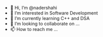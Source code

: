 - 👋 Hi, I’m @nadershahi
- 👀 I’m interested in Software Development
- 🌱 I’m currently learning C++ and DSA
- 💞️ I’m looking to collaborate on ...
- 📫 How to reach me ...

<!---
nadershahi/nadershahi is a ✨ special ✨ repository because its `README.md` (this file) appears on your GitHub profile.
You can click the Preview link to take a look at your changes.
--->
